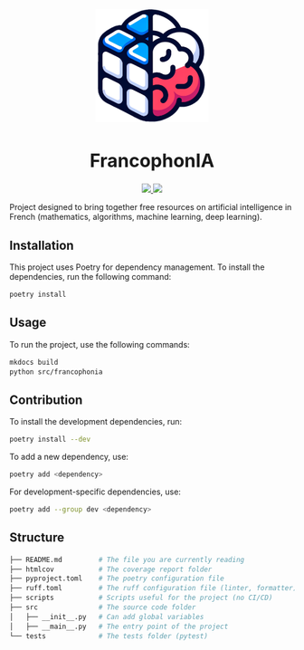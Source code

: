 <div align="center">
<img src="docs/__static/img/logo.png" alt="presentation_1" width="200" height="200">
    <h1 style="font-size: xx-large; font-weight: bold;">FrancophonIA</h1>
    <a href="#">
        <img src="https://img.shields.io/badge/Python-3.12-0">
    </a>
    <a href="#">
        <img src="https://img.shields.io/badge/License-MIT-f">
    </a>
    <br>
</div>

Project designed to bring together free resources on artificial intelligence in French (mathematics, algorithms, machine learning, deep learning).

## Installation

This project uses Poetry for dependency management. To install the dependencies, run the following
command:

```bash
poetry install
```

## Usage

To run the project, use the following commands:

```bash
mkdocs build
python src/francophonia
```

## Contribution

To install the development dependencies, run:

```bash
poetry install --dev
```

To add a new dependency, use:

```bash
poetry add <dependency>
```

For development-specific dependencies, use:

```bash
poetry add --group dev <dependency>
```

## Structure

```bash
├── README.md         # The file you are currently reading
├── htmlcov           # The coverage report folder
├── pyproject.toml    # The poetry configuration file
├── ruff.toml         # The ruff configuration file (linter, formatter)
├── scripts           # Scripts useful for the project (no CI/CD)
├── src               # The source code folder
│   ├── __init__.py   # Can add global variables
│   ├── __main__.py   # The entry point of the project
└── tests             # The tests folder (pytest)
```